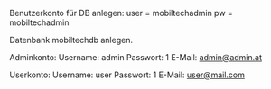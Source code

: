 Benutzerkonto für DB anlegen:
user = mobiltechadmin
pw = mobiltechadmin

Datenbank mobiltechdb anlegen.

Adminkonto:
Username: admin
Passwort: 1
E-Mail: admin@admin.at

Userkonto:
Username: user
Passwort: 1
E-Mail: user@mail.com



<!-- 
 -- Insert new order into orders table
INSERT INTO `orders` (`o_datum`, `endpreis`, `u_id`, `anzahl`) VALUES (CURRENT_TIMESTAMP(), 100.00, 1, 5);

-- Retrieve the generated order ID
SET @order_id = LAST_INSERT_ID();

-- Insert order items into verlauf table
INSERT INTO `verlauf` (`order_id`, `produkt_id`, `menge`, `preis`)
VALUES
    (@order_id, 2, 3, 50),  -- Product 1
    (@order_id, 3, 2, 40),  -- Product 2
    (@order_id, 4, 1, 30);  -- Product 3 
-->
